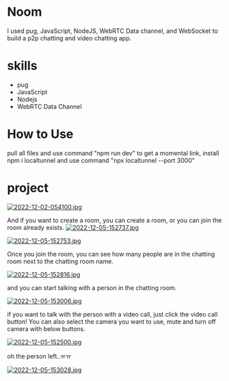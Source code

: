 # Noom

I used pug, JavaScript, NodeJS, WebRTC Data channel, and WebSocket to build a p2p chatting and video chatting app.

# skills
- pug
- JavaScript
- Nodejs
- WebRTC Data Channel
# How to Use
pull all files and use command "npm run dev"
to get a momental link, install npm i localtunnel and use command "npx localtunnel --port 3000"
# project

[![2022-12-02-054100.jpg](https://i.postimg.cc/qBsB117c/2022-12-02-054100.jpg)](https://postimg.cc/7bLy6M0b)

And if you want to create a room, you can create a room, or you can join the room already exists.
[![2022-12-05-152737.jpg](https://i.postimg.cc/RVGSBqKN/2022-12-05-152737.jpg)](https://postimg.cc/HVcD0YSg)

[![2022-12-05-152753.jpg](https://i.postimg.cc/YSLMY3VW/2022-12-05-152753.jpg)](https://postimg.cc/5HJhMwf4)

Once you join the room, you can see how many people are in the chatting room next to the chatting room name.

[![2022-12-05-152816.jpg](https://i.postimg.cc/WbpVXjCj/2022-12-05-152816.jpg)](https://postimg.cc/ThsBP8TH)

and you can start talking with a person in the chatting room.

[![2022-12-05-153006.jpg](https://i.postimg.cc/vZcswhGN/2022-12-05-153006.jpg)](https://postimg.cc/xXD7KKJv)

if you want to talk with the person with a video call, just click the video call button!
You can also select the camera you want to use, mute and turn off camera with below buttons.

[![2022-12-05-152500.jpg](https://i.postimg.cc/28yJ15gq/2022-12-05-152500.jpg)](https://postimg.cc/mtxVqTLR)


oh the person left..ㅠㅠ

[![2022-12-05-153028.jpg](https://i.postimg.cc/kXRsrRky/2022-12-05-153028.jpg)](https://postimg.cc/svy77xfB)
